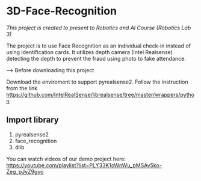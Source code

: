 # 3D-Face-Recognition
*This project is created to present to Robotics and AI Course (Robotics Lab 3)*

The project is to use Face Recognition as an individual check-in instead of using identification cards. It utilizes depth camera (Intel Realsense) detecting the depth to prevent the fraud using photo to fake attendance.


--> Before downloading this project

Download the enviroment to support pyrealsense2. Follow the instruction from the link
https://github.com/IntelRealSense/librealsense/tree/master/wrappers/python

## Import library
1. pyrealsense2
2. face_recognition
3. dlib


You can watch videos of our demo project here:
https://youtube.com/playlist?list=PLY33K1oWnWu_pMSAv5ko-Zeg_pJyZ9gvo
